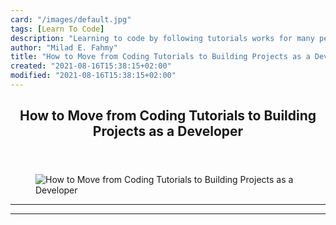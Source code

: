 ```yaml
---
card: "/images/default.jpg"
tags: [Learn To Code]
description: "Learning to code by following tutorials works for many people"
author: "Milad E. Fahmy"
title: "How to Move from Coding Tutorials to Building Projects as a Developer"
created: "2021-08-16T15:38:15+02:00"
modified: "2021-08-16T15:38:15+02:00"
---
```

<div class="site-wrapper">
<main id="site-main" class="site-main outer">
<div class="inner">
<article class="post-full post tag-learn-to-code tag-javascript tag-python tag-c tag-tips tag-tutorial-purgatory tag-beginner tag-integrated-development-environment tag-ide ">
<header class="post-full-header">
<h1 class="post-full-title">How to Move from Coding Tutorials to Building Projects as a Developer</h1>
</header>
<figure class="post-full-image">
<picture>
<source media="(max-width: 700px)" sizes="1px" srcset="data:image/gif;base64,R0lGODlhAQABAIAAAAAAAP///yH5BAEAAAAALAAAAAABAAEAAAIBRAA7 1w">
<source media="(min-width: 701px)" sizes="(max-width: 800px) 400px,
(max-width: 1170px) 700px,
1400px" srcset="/news/content/images/size/w300/2019/12/jefferson-santos-V9sv7QrDUgc-unsplash.jpg 300w,
/news/content/images/size/w600/2019/12/jefferson-santos-V9sv7QrDUgc-unsplash.jpg 600w,
/news/content/images/size/w1000/2019/12/jefferson-santos-V9sv7QrDUgc-unsplash.jpg 1000w,
/news/content/images/size/w2000/2019/12/jefferson-santos-V9sv7QrDUgc-unsplash.jpg 2000w">
<img onerror="this.style.display='none'" src="/news/content/images/size/w2000/2019/12/jefferson-santos-V9sv7QrDUgc-unsplash.jpg" alt="How to Move from Coding Tutorials to Building Projects as a Developer">
</picture>
</figure>
<section class="post-full-content">
<div class="post-content">
</div>
<hr>
<hr>
</section>
</article>
</div>
</main>
</div>
<!-- Google Tag Manager (noscript) -->
<!-- End Google Tag Manager (noscript) -->
